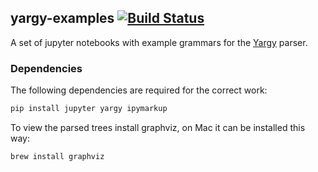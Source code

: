 ## yargy-examples [![Build Status](https://travis-ci.org/natasha/yargy-examples.svg?branch=master)](https://travis-ci.org/natasha/yargy-examples)

A set of jupyter notebooks with example grammars for the [Yargy](https://github.com/natasha/yargy) parser.


### Dependencies

The following dependencies are required for the correct work:

```bash
pip install jupyter yargy ipymarkup
```

To view the parsed trees install graphviz, on Mac it can be installed this way:

```bash
brew install graphviz
```
